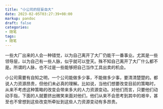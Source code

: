 ```yaml
---
title: "小公司的狂妄自大"
date: 2023-02-05T03:27:39+08:00
markup: pandoc
draft: false
categories:
- 随笔
tags:
- 随笔
---
```


一些大厂出来的人会一种错觉，以为自己离开了大厂仍能干一番事业。尤其是一些领导层，以为自己有一些人脉，似乎就可以登天。殊不知自己离开了大厂什么都不是。所谓的人脉，也不过是一些能够把自己当作工具出卖的机会。

小公司需要有自知之明，一个公司能做多少事，不能做多少事，要清清楚楚的。都说人力资源昂贵，但他们未必真的理解。比如说，当他们想要改变目前的策略时，从来不考虑这种策略的改变会带来多大的人力资源变动。对他们而言，只要他们动动手指，下面的人就要挤出微笑来面对他们，他们从来不会思考到其中的艰辛，甚至也不曾想到这些改变所牵扯到这些人力资源变动有多昂贵。
